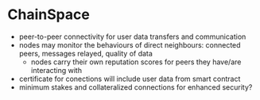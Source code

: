 # ChainSpace

- peer-to-peer connectivity for user data transfers and communication
- nodes may monitor the behaviours of direct neighbours: connected peers, messages relayed, quality of data
    - nodes carry their own reputation scores for peers they have/are interacting with
- certificate for conections will include user data from smart contract
- minimum stakes and collateralized connections for enhanced security?
